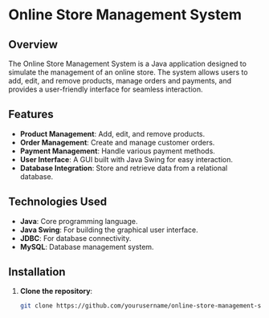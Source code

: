 # Online Store Management System

## Overview

The Online Store Management System is a Java application designed to simulate the management of an online store. The system allows users to add, edit, and remove products, manage orders and payments, and provides a user-friendly interface for seamless interaction.

## Features

- **Product Management**: Add, edit, and remove products.
- **Order Management**: Create and manage customer orders.
- **Payment Management**: Handle various payment methods.
- **User Interface**: A GUI built with Java Swing for easy interaction.
- **Database Integration**: Store and retrieve data from a relational database.

## Technologies Used

- **Java**: Core programming language.
- **Java Swing**: For building the graphical user interface.
- **JDBC**: For database connectivity.
- **MySQL**: Database management system.

## Installation

1. **Clone the repository**:
   ```bash
   git clone https://github.com/yourusername/online-store-management-system.git

